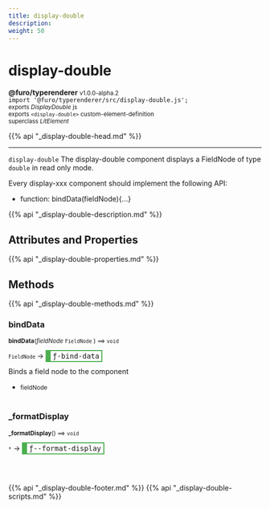 ```yaml
---
title: display-double
description: 
weight: 50
---
```


# display-double
**@furo/typerenderer** <small>v1.0.0-alpha.2</small>
<br>`import '@furo/typerenderer/src/display-double.js';`<small>
<br>exports *DisplayDouble* js
<br>exports `<display-double>` custom-element-definition
<br>superclass *LitElement*</small>

{{% api "_display-double-head.md" %}}

****

`display-double`
The display-double component displays a FieldNode of type `double` in read only mode.

Every display-xxx component should implement the following API:
- function: bindData(fieldNode){...}

{{% api "_display-double-description.md" %}}


## Attributes and Properties
{{% api "_display-double-properties.md" %}}






## Methods
{{% api "_display-double-methods.md" %}}


### **bindData**
<small>**bindData**(*fieldNode* `FieldNode` ) ⟹ `void`</small>

<small>`FieldNode` </small> →
<span  style="border-width:2px 2px 2px 10px; border-style: solid;border-color:  rgb(76, 175, 80);font-family:monospace; padding:2px 4px;">ƒ-bind-data</span>

Binds a field node to the component

- <small>fieldNode </small>
<br><br>

### **_formatDisplay**
<small>**_formatDisplay**() ⟹ `void`</small>

<small>`*`</small> →
<span  style="border-width:2px 2px 2px 10px; border-style: solid;border-color:  rgb(76, 175, 80);font-family:monospace; padding:2px 4px;">ƒ--format-display</span>



<br><br>





{{% api "_display-double-footer.md" %}}
{{% api "_display-double-scripts.md" %}}
